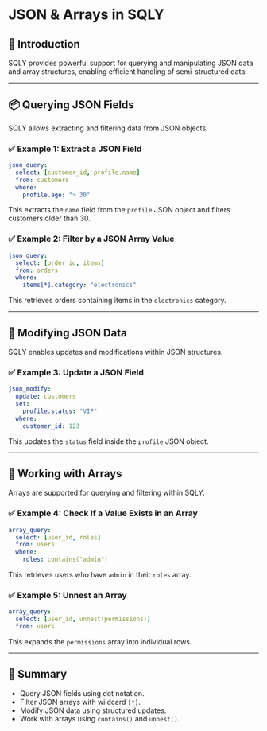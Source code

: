 # JSON & Arrays in SQLY

## 📖 Introduction

SQLY provides powerful support for querying and manipulating JSON data and array structures, enabling efficient handling of semi-structured data.

---

## 📦 Querying JSON Fields

SQLY allows extracting and filtering data from JSON objects.

### ✅ Example 1: Extract a JSON Field

```yaml
json_query:
  select: [customer_id, profile.name]
  from: customers
  where:
    profile.age: "> 30"
```

This extracts the `name` field from the `profile` JSON object and filters customers older than 30.

### ✅ Example 2: Filter by a JSON Array Value

```yaml
json_query:
  select: [order_id, items]
  from: orders
  where:
    items[*].category: "electronics"
```

This retrieves orders containing items in the `electronics` category.

---

## 📑 Modifying JSON Data

SQLY enables updates and modifications within JSON structures.

### ✅ Example 3: Update a JSON Field

```yaml
json_modify:
  update: customers
  set:
    profile.status: "VIP"
  where:
    customer_id: 123
```

This updates the `status` field inside the `profile` JSON object.

---

## 📂 Working with Arrays

Arrays are supported for querying and filtering within SQLY.

### ✅ Example 4: Check If a Value Exists in an Array

```yaml
array_query:
  select: [user_id, roles]
  from: users
  where:
    roles: contains("admin")
```

This retrieves users who have `admin` in their `roles` array.

### ✅ Example 5: Unnest an Array

```yaml
array_query:
  select: [user_id, unnest(permissions)]
  from: users
```

This expands the `permissions` array into individual rows.

---

## 📌 Summary

- Query JSON fields using dot notation.
- Filter JSON arrays with wildcard `[*]`.
- Modify JSON data using structured updates.
- Work with arrays using `contains()` and `unnest()`.
